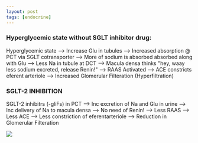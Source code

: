 ```yaml
---
layout: post
tags: [endocrine]
---
```


### Hyperglycemic state without SGLT inhibitor drug:

Hyperglycemic state --> Increase Glu in tubules --> Increased absorption @ PCT via SGLT cotransporter --> More of sodium is absorbed absorbed along with Glu --> Less Na in tubule at DCT --> Macula densa thinks "hey, waay less sodium excreted, release Renin!" --> RAAS Activated --> ACE constricts eferent arteriole --> Increased Glomerular Filteration (Hyperfiltration)

### SGLT-2 INHIBITION

SGLT-2 inhibitrs (-gliFs) in PCT --> Inc excretion of Na and Glu in urine --> Inc delivery of Na to macula densa --> No need of Renin! --> Less RAAS --> Less ACE --> Less constriction of eferentarteriole --> Reduction in Glomerular Filteration 

![](https://pbs.twimg.com/media/ChYMXFoWwAAR46x.jpg)
